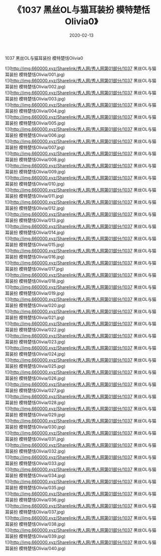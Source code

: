 ﻿---
layout: post
title:  《1037 黑丝OL与猫耳装扮 模特楚恬Olivia0》
date:   2020-02-13
img: http://img.660000.xyz/Sharelink/秀人网/秀人网第01部分/1037 黑丝OL与猫耳装扮 模特楚恬Olivia0/000.jpg
categories: [美女, 清纯, 唯美]
---

1037 黑丝OL与猫耳装扮 模特楚恬Olivia0

  ![](http://img.660000.xyz/Sharelink/秀人网/秀人网第01部分/1037 黑丝OL与猫耳装扮 模特楚恬Olivia/001.jpg) <br> ![](http://img.660000.xyz/Sharelink/秀人网/秀人网第01部分/1037 黑丝OL与猫耳装扮 模特楚恬Olivia/002.jpg) <br> ![](http://img.660000.xyz/Sharelink/秀人网/秀人网第01部分/1037 黑丝OL与猫耳装扮 模特楚恬Olivia/003.jpg) <br> ![](http://img.660000.xyz/Sharelink/秀人网/秀人网第01部分/1037 黑丝OL与猫耳装扮 模特楚恬Olivia/004.jpg) <br> ![](http://img.660000.xyz/Sharelink/秀人网/秀人网第01部分/1037 黑丝OL与猫耳装扮 模特楚恬Olivia/005.jpg) <br> ![](http://img.660000.xyz/Sharelink/秀人网/秀人网第01部分/1037 黑丝OL与猫耳装扮 模特楚恬Olivia/006.jpg) <br> ![](http://img.660000.xyz/Sharelink/秀人网/秀人网第01部分/1037 黑丝OL与猫耳装扮 模特楚恬Olivia/007.jpg) <br> ![](http://img.660000.xyz/Sharelink/秀人网/秀人网第01部分/1037 黑丝OL与猫耳装扮 模特楚恬Olivia/008.jpg) <br> ![](http://img.660000.xyz/Sharelink/秀人网/秀人网第01部分/1037 黑丝OL与猫耳装扮 模特楚恬Olivia/009.jpg) <br> ![](http://img.660000.xyz/Sharelink/秀人网/秀人网第01部分/1037 黑丝OL与猫耳装扮 模特楚恬Olivia/010.jpg) <br> ![](http://img.660000.xyz/Sharelink/秀人网/秀人网第01部分/1037 黑丝OL与猫耳装扮 模特楚恬Olivia/011.jpg) <br> ![](http://img.660000.xyz/Sharelink/秀人网/秀人网第01部分/1037 黑丝OL与猫耳装扮 模特楚恬Olivia/012.jpg) <br> ![](http://img.660000.xyz/Sharelink/秀人网/秀人网第01部分/1037 黑丝OL与猫耳装扮 模特楚恬Olivia/013.jpg) <br> ![](http://img.660000.xyz/Sharelink/秀人网/秀人网第01部分/1037 黑丝OL与猫耳装扮 模特楚恬Olivia/014.jpg) <br> ![](http://img.660000.xyz/Sharelink/秀人网/秀人网第01部分/1037 黑丝OL与猫耳装扮 模特楚恬Olivia/015.jpg) <br> ![](http://img.660000.xyz/Sharelink/秀人网/秀人网第01部分/1037 黑丝OL与猫耳装扮 模特楚恬Olivia/016.jpg) <br> ![](http://img.660000.xyz/Sharelink/秀人网/秀人网第01部分/1037 黑丝OL与猫耳装扮 模特楚恬Olivia/017.jpg) <br> ![](http://img.660000.xyz/Sharelink/秀人网/秀人网第01部分/1037 黑丝OL与猫耳装扮 模特楚恬Olivia/018.jpg) <br> ![](http://img.660000.xyz/Sharelink/秀人网/秀人网第01部分/1037 黑丝OL与猫耳装扮 模特楚恬Olivia/019.jpg) <br> ![](http://img.660000.xyz/Sharelink/秀人网/秀人网第01部分/1037 黑丝OL与猫耳装扮 模特楚恬Olivia/020.jpg) <br> ![](http://img.660000.xyz/Sharelink/秀人网/秀人网第01部分/1037 黑丝OL与猫耳装扮 模特楚恬Olivia/021.jpg) <br> ![](http://img.660000.xyz/Sharelink/秀人网/秀人网第01部分/1037 黑丝OL与猫耳装扮 模特楚恬Olivia/022.jpg) <br> ![](http://img.660000.xyz/Sharelink/秀人网/秀人网第01部分/1037 黑丝OL与猫耳装扮 模特楚恬Olivia/023.jpg) <br> ![](http://img.660000.xyz/Sharelink/秀人网/秀人网第01部分/1037 黑丝OL与猫耳装扮 模特楚恬Olivia/024.jpg) <br> ![](http://img.660000.xyz/Sharelink/秀人网/秀人网第01部分/1037 黑丝OL与猫耳装扮 模特楚恬Olivia/025.jpg) <br> ![](http://img.660000.xyz/Sharelink/秀人网/秀人网第01部分/1037 黑丝OL与猫耳装扮 模特楚恬Olivia/026.jpg) <br> ![](http://img.660000.xyz/Sharelink/秀人网/秀人网第01部分/1037 黑丝OL与猫耳装扮 模特楚恬Olivia/027.jpg) <br> ![](http://img.660000.xyz/Sharelink/秀人网/秀人网第01部分/1037 黑丝OL与猫耳装扮 模特楚恬Olivia/028.jpg) <br> ![](http://img.660000.xyz/Sharelink/秀人网/秀人网第01部分/1037 黑丝OL与猫耳装扮 模特楚恬Olivia/029.jpg) <br> ![](http://img.660000.xyz/Sharelink/秀人网/秀人网第01部分/1037 黑丝OL与猫耳装扮 模特楚恬Olivia/030.jpg) <br> ![](http://img.660000.xyz/Sharelink/秀人网/秀人网第01部分/1037 黑丝OL与猫耳装扮 模特楚恬Olivia/031.jpg) <br> ![](http://img.660000.xyz/Sharelink/秀人网/秀人网第01部分/1037 黑丝OL与猫耳装扮 模特楚恬Olivia/032.jpg) <br> ![](http://img.660000.xyz/Sharelink/秀人网/秀人网第01部分/1037 黑丝OL与猫耳装扮 模特楚恬Olivia/033.jpg) <br> ![](http://img.660000.xyz/Sharelink/秀人网/秀人网第01部分/1037 黑丝OL与猫耳装扮 模特楚恬Olivia/034.jpg) <br> ![](http://img.660000.xyz/Sharelink/秀人网/秀人网第01部分/1037 黑丝OL与猫耳装扮 模特楚恬Olivia/035.jpg) <br> ![](http://img.660000.xyz/Sharelink/秀人网/秀人网第01部分/1037 黑丝OL与猫耳装扮 模特楚恬Olivia/036.jpg) <br> ![](http://img.660000.xyz/Sharelink/秀人网/秀人网第01部分/1037 黑丝OL与猫耳装扮 模特楚恬Olivia/037.jpg) <br> ![](http://img.660000.xyz/Sharelink/秀人网/秀人网第01部分/1037 黑丝OL与猫耳装扮 模特楚恬Olivia/038.jpg) <br> ![](http://img.660000.xyz/Sharelink/秀人网/秀人网第01部分/1037 黑丝OL与猫耳装扮 模特楚恬Olivia/039.jpg) <br> ![](http://img.660000.xyz/Sharelink/秀人网/秀人网第01部分/1037 黑丝OL与猫耳装扮 模特楚恬Olivia/040.jpg) <br>